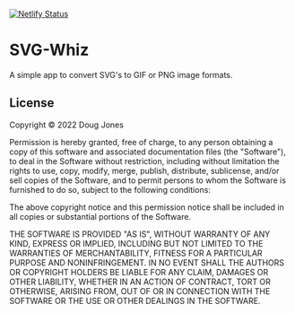 [![Netlify Status](https://api.netlify.com/api/v1/badges/74dba5a7-e480-46af-94a4-33c55b0407b9/deploy-status)](https://app.netlify.com/sites/svg-whiz/deploys)

# SVG-Whiz
A simple app to convert SVG's to GIF or PNG image formats.

## License
Copyright © 2022 Doug Jones

Permission is hereby granted, free of charge, to any person obtaining a copy of this software and associated documentation files (the "Software"), to deal in the Software without restriction, including without limitation the rights to use, copy, modify, merge, publish, distribute, sublicense, and/or sell copies of the Software, and to permit persons to whom the Software is furnished to do so, subject to the following conditions:

The above copyright notice and this permission notice shall be included in all copies or substantial portions of the Software.

THE SOFTWARE IS PROVIDED "AS IS", WITHOUT WARRANTY OF ANY KIND, EXPRESS OR IMPLIED, INCLUDING BUT NOT LIMITED TO THE WARRANTIES OF MERCHANTABILITY, FITNESS FOR A PARTICULAR PURPOSE AND NONINFRINGEMENT. IN NO EVENT SHALL THE AUTHORS OR COPYRIGHT HOLDERS BE LIABLE FOR ANY CLAIM, DAMAGES OR OTHER LIABILITY, WHETHER IN AN ACTION OF CONTRACT, TORT OR OTHERWISE, ARISING FROM, OUT OF OR IN CONNECTION WITH THE SOFTWARE OR THE USE OR OTHER DEALINGS IN THE SOFTWARE.